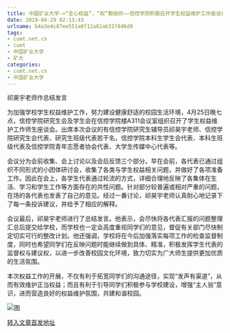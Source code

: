 ```yaml
---
title: 中国矿业大学->“全心权益”，“权”都给你——信控学院积极召开学生权益维护工作座谈会 | cumt.net.cn
date: 2019-04-29 02:13:43
urlname: b4a3e4c87ee551a0f12a61ab31f846d9
tags: 
- cumt.net.cn
- cumt
- 中国矿业大学
- 矿大
categories:
- cumt.net.cn
- 中国矿业大学
---
```


祁昊宇老师作总结发言

为加强学校学生权益维护工作，努力建设健康舒适的校园生活环境，4月25日晚七点，信控学院研究生会及学生会在信控学院楼A311会议室组织召开了学生权益维护工作师生座谈会。出席本次会议的有信控学院研究生辅导员祁昊宇老师、信控学院研究生会代表、研究生班级代表若干名，信控学院本科生学生会代表、本科生班级代表及信控学院青年志愿者协会代表、大学生传媒中心代表等。

会议分为会前收集、会上讨论以及会后反馈三个部分。早在会前，各代表已通过组织不同形式的小团体研讨会，收集了各类与学生权益相关问题，并做好了各项准备工作。因此在会上，各学生代表通过轮流的方式，详细合理地反映了各集体在生活、学习和学生工作等方面存在的共性问题。针对部分较普遍或相对严重的问题，在场的各代表也发表了自己的意见。经过一番讨论，祁昊宇老师认真耐心地记录下了每一条投诉建议，并给予了相应的解释。

会议最后，祁昊宇老师进行了总结发言。他表示，会尽快将各代表汇报的问题整理汇总后提交给学校，而学校也一定会高度重视同学们的意见，督促有关部门尽快制定切实可行的整改计划。他还强调，学校将在今后加强落实每项工作的检查监督制度，同时也希望同学们在反映问题时能继续做到具体、精准，积极发挥学生代表的监督权与建议权，以进一步改善校园文化环境，致力切实为广大师生提供更加优质的生活氛围。

本次权益工作的开展，不仅有利于拓宽同学们的沟通途径，实现“发声有渠道”，从而有效维护正当权益；而且有利于引导同学们积极参与学校建设，增强“主人翁”意识，进而营造良好的权益维护氛围，共建和谐校园。

![图](http://xwzx.cumt.edu.cn/_upload/article/images/e5/f0/143a8a3c4c9890b00c2b6d6e38f9/b20e2e5c-2a1d-4e74-8876-1ef19907199b.jpg)

[转入文章首发地址](http://xwzx.cumt.edu.cn/f7/37/c523a522039/page.htm)